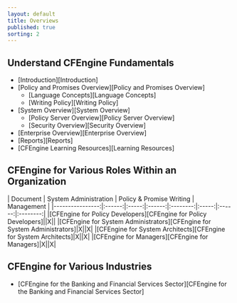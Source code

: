 ```yaml
---
layout: default
title: Overviews
published: true
sorting: 2
---
```


## Understand CFEngine Fundamentals ##

* [Introduction][Introduction]
* [Policy and Promises Overview][Policy and Promises Overview]
	* [Language Concepts][Language Concepts]
	* [Writing Policy][Writing Policy]
* [System Overview][System Overview]
	* [Policy Server Overview][Policy Server Overview]
	* [Security Overview][Security Overview]
* [Enterprise Overview][Enterprise Overview]
* [Reports][Reports]
* [CFEngine Learning Resources][Learning Resources]

## CFEngine for Various Roles Within an Organization ##

| Document |  System Administration | Policy & Promise Writing | Management |
|----------------:|:------:|:-----:|:------:|:--------:|:-----:|:------:|:--------:|
|[CFEngine for Policy Developers][CFEngine for Policy Developers]||X||
|[CFEngine for System Administrators][CFEngine for System Administrators]|X||X|
|[CFEngine for System Architects][CFEngine for System Architects]|X||X|
|[CFEngine for Managers][CFEngine for Managers]|X||X|

## CFEngine for Various Industries ##

* [CFEngine for the Banking and Financial Services Sector][CFEngine for the Banking and Financial Services Sector]


